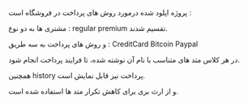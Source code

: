 پروژه اپلود شده درمورد روش های پرداخت در فروشگاه است :

مشتری ها به دو نوع :
regular
premium
 تقسیم شدند.

و روش های پرداخت به سه طریق :
CreditCard
Bitcoin
Paypal

در هر کلاس متد های متناسب با نام آن نوشته شده، تا فرایند پرداخت انجام شود.

همچنین history پرداخت نیز قابل نمایش است.

و از ارث بری برای کاهش تکرار متد ها استفاده شده است.
